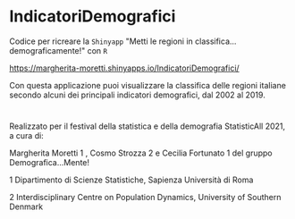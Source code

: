 # IndicatoriDemografici

Codice per ricreare la `Shinyapp` "Metti le regioni in classifica... demograficamente!" con `R`

https://margherita-moretti.shinyapps.io/IndicatoriDemografici/

Con questa applicazione puoi visualizzare la classifica delle regioni italiane secondo alcuni dei principali indicatori demografici, dal 2002 al 2019.

#

Realizzato per il festival della statistica e della demografia StatisticAll 2021, a cura di:

Margherita Moretti 1 , Cosmo Strozza 2 e Cecilia Fortunato 1 del gruppo Demografica...Mente!

1 Dipartimento di Scienze Statistiche, Sapienza Università di Roma

2 Interdisciplinary Centre on Population Dynamics, University of Southern Denmark

